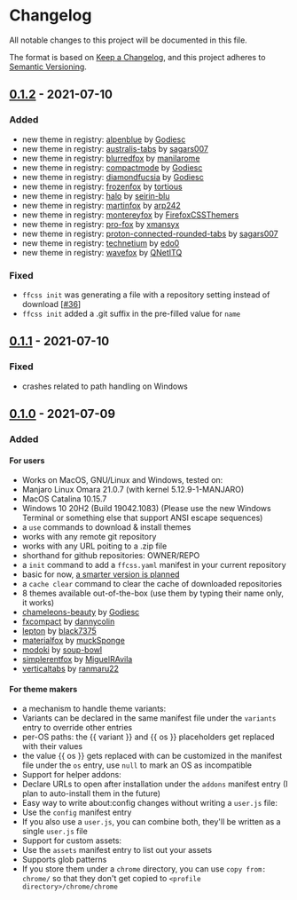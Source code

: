 # Changelog

All notable changes to this project will be documented in this file.

The format is based on [Keep a Changelog](https://keepachangelog.com/en/1.0.0/),
and this project adheres to [Semantic Versioning](https://semver.org/spec/v2.0.0.html).

## [0.1.2] - 2021-07-10

### Added

- new theme in registry: [alpenblue](https://github.com/Godiesc/AlpenBlue) by [Godiesc](https://github.com/Godiesc)
- new theme in registry: [australis-tabs](https://github.com/sagars007/Australis-like-tabs-FF-ProtonUI-changes) by [sagars007](https://github.com/sagars007)
- new theme in registry: [blurredfox](https://github.com/manilarome/blurredfox) by [manilarome](https://github.com/manilarome)
- new theme in registry: [compactmode](https://github.com/Godiesc/compactmodefirefoxcss) by [Godiesc](https://github.com/Godiesc)
- new theme in registry: [diamondfucsia](https://github.com/Godiesc/DiamondFucsia) by [Godiesc](https://github.com/Godiesc)
- new theme in registry: [frozenfox](https://github.com/tortious/FrozenFox) by [tortious](https://github.com/tortious)
- new theme in registry: [halo](https://github.com/seirin-blu/Firefox-Halo) by [seirin-blu](https://github.com/seirin-blu)
- new theme in registry: [martinfox](https://github.com/arp242/MartinFox) by [arp242](https://github.com/arp242)
- new theme in registry: [montereyfox](https://github.com/FirefoxCSSThemers/Monterey-Fox) by [FirefoxCSSThemers](https://github.com/FirefoxCSSThemers)
- new theme in registry: [pro-fox](https://github.com/xmansyx/Pro-Fox) by [xmansyx](https://github.com/xmansyx)
- new theme in registry: [proton-connected-rounded-tabs](https://github.com/sagars007/Proton-UI-connected-rounded-tabs) by [sagars007](https://github.com/sagars007)
- new theme in registry: [technetium](https://github.com/edo0/Technetium) by [edo0](https://github.com/edo0)
- new theme in registry: [wavefox](https://github.com/QNetITQ/WaveFox) by [QNetITQ](https://github.com/QNetITQ)

### Fixed

- `ffcss init` was generating a file with a repository setting instead of download [[#36](https://github.com/ewen-lbh/ffcss/issues/36)]
- `ffcss init` added a .git suffix in the pre-filled value for `name`

## [0.1.1] - 2021-07-10

### Fixed

- crashes related to path handling on Windows

## [0.1.0] - 2021-07-09

### Added

#### For users
- Works on MacOS, GNU/Linux and Windows, tested on:
- Manjaro Linux Omara 21.0.7 (with kernel 5.12.9-1-MANJARO)
- MacOS Catalina 10.15.7
- Windows 10 20H2 (Build 19042.1083) (Please use the new Windows Terminal or something else that support ANSI escape sequences)
- a `use` commands to download & install themes
- works with any remote git repository
- works with any URL poiting to a .zip file
- shorthand for github repositories: OWNER/REPO
- a `init` command to add a `ffcss.yaml` manifest in your current repository
- basic for now, [a smarter version is planned](https://github.com/ewen-lbh/ffcss/issues/20)
- a `cache clear` command to clear the cache of downloaded repositories
- 8 themes available out-of-the-box (use them by typing their name only, it works)
- [chameleons-beauty](https://github.com/Godiesc/Chameleons-Beauty) by [Godiesc](https://github.com/Godiesc)
- [fxcompact](https://github.com/dannycolin/fx-compact-mode) by [dannycolin](https://github.com/dannycolin)
- [lepton](https://github.com/black7375/Firefox-UI-Fix) by [black7375](https://github.com/black7375)
- [materialfox](https://github.com/muckSponge/MaterialFox) by [muckSponge](https://github.com/muckSponge)
- [modoki](https://github.com/soup-bowl/Modoki-FirefoxCSS) by [soup-bowl](https://github.com/soup-bowl)
- [simplerentfox](https://github.com/MiguelRAvila/SimplerentFox) by [MiguelRAvila](https://github.com/MiguelRAvila)
- [verticaltabs](https://github.com/ranmaru22/firefox-vertical-tabs) by [ranmaru22](https://github.com/ranmaru22)
#### For theme makers
- a mechanism to handle theme variants:
- Variants can be declared in the same manifest file under the `variants` entry to override other entries
- per-OS paths: the {{ variant }} and {{ os }} placeholders get replaced with their values
- the value {{ os }} gets replaced with can be customized in the manifest file under the `os` entry, use `null` to mark an OS as incompatible
- Support for helper addons:
- Declare URLs to open after installation under the `addons` manifest entry (I plan to auto-install them in the future)
- Easy way to write about:config changes without writing a `user.js` file:
- Use the `config` manifest entry
- If you also use a `user.js`, you can combine both, they'll be written as a single `user.js` file
- Support for custom assets:
- Use the `assets` manifest entry to list out your assets
- Supports glob patterns
- If you store them under a `chrome` directory, you can use `copy from: chrome/` so that they don't get copied to `<profile directory>/chrome/chrome`

[Unreleased]: https://github.com/ewen-lbh/ffcss/compare/v0.1.2...HEAD
[0.1.2]: https://github.com/ewen-lbh/ffcss/compare/v0.1.1...v0.1.2
[0.1.1]: https://github.com/ewen-lbh/ffcss/compare/v0.1.0...v0.1.1
[0.1.0]: https://github.com/ewen-lbh/ffcss/releases/tag/v0.1.0

[//]: # (C3-2-DKAC:GGH:Rewen-lbh/ffcss:Tv{t})
